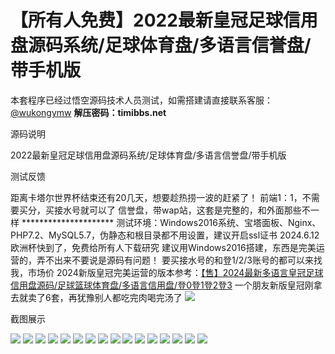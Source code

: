 # 【所有人免费】2022最新皇冠足球信用盘源码系统/足球体育盘/多语言信誉盘/带手机版

本套程序已经过悟空源码技术人员测试，如需搭建请直接联系客服：[@wukongymw](http://t.me/wukongymw)
**解压密码：timibbs.net**

源码说明

2022最新皇冠足球信用盘源码系统/足球体育盘/多语言信誉盘/带手机版

测试反馈

距离卡塔尔世界杯结束还有20几天，想要趁热捞一波的赶紧了！
前端1：1，不需要买分，买接水号就可以了
信誉盘，带wap站，这套是完整的，和外面那些不一样
\*\*\*\*\*\*\*\*\*\*\*\*\*\*\*\*\*\*\*\*\*
测试环境：Windows2016系统、宝塔面板、Nginx、PHP7.2、MySQL5.7，伪静态和根目录都不用设置，建议开启ssl证书
2024.6.12 欧洲杯快到了，免费给所有人下载研究
建议用Windows2016搭建，东西是完美运营的，弄不出来不要说是源码有问题！
要买接水号的和登1/2/3账号的都可以来找我，市场价
2024新版皇冠完美运营的版本参考：[【售】2024最新多语言皇冠足球信用盘源码/足球篮球体育盘/多语言信用盘/登0登1登2登3](https://wukongymw.com/202425.html)
一个朋友新版皇冠刚拿去就卖了6套，再犹豫别人都吃完肉喝完汤了
[![](https://wukongymw.com/wp-content/uploads/2022/11/1b56c7b37c21562.png)](https://wukongymw.com/wp-content/uploads/2022/11/1b56c7b37c21562.png)

截图展示

[![](https://wukongymw.com/wp-content/uploads/2022/11/1669404322-31345efbb933d74.png)](https://wukongymw.com/wp-content/uploads/2022/11/1669404322-31345efbb933d74.png)
[![](https://wukongymw.com/wp-content/uploads/2022/11/1669404318-1af9c95c1598a8f.png)](https://wukongymw.com/wp-content/uploads/2022/11/1669404318-1af9c95c1598a8f.png)
[![](https://wukongymw.com/wp-content/uploads/2022/11/1669404316-6a23b90b1ce8cc1.png)](https://wukongymw.com/wp-content/uploads/2022/11/1669404316-6a23b90b1ce8cc1.png)
[![](https://wukongymw.com/wp-content/uploads/2022/11/1669404314-dd36529b23aabad.png)](https://wukongymw.com/wp-content/uploads/2022/11/1669404314-dd36529b23aabad.png)
[![](https://wukongymw.com/wp-content/uploads/2022/11/1669404312-f1fbbd8d58ae3dd.png)](https://wukongymw.com/wp-content/uploads/2022/11/1669404312-f1fbbd8d58ae3dd.png)
[![](https://wukongymw.com/wp-content/uploads/2022/11/1669404310-9e7940d3a4ec6dd.png)](https://wukongymw.com/wp-content/uploads/2022/11/1669404310-9e7940d3a4ec6dd.png)
[![](https://wukongymw.com/wp-content/uploads/2022/11/1669404308-a4b1dc79767048e.png)](https://wukongymw.com/wp-content/uploads/2022/11/1669404308-a4b1dc79767048e.png)
[![](https://wukongymw.com/wp-content/uploads/2022/11/1669404306-396364651cd236c.png)](https://wukongymw.com/wp-content/uploads/2022/11/1669404306-396364651cd236c.png)
[![](https://wukongymw.com/wp-content/uploads/2022/11/1669404303-ef698e46cd4ded6.png)](https://wukongymw.com/wp-content/uploads/2022/11/1669404303-ef698e46cd4ded6.png)
[![](https://wukongymw.com/wp-content/uploads/2022/11/1669404301-f79d8823e08b972.png)](https://wukongymw.com/wp-content/uploads/2022/11/1669404301-f79d8823e08b972.png)
[![](https://wukongymw.com/wp-content/uploads/2022/11/1669404300-8cbfb40684a9138.png)](https://wukongymw.com/wp-content/uploads/2022/11/1669404300-8cbfb40684a9138.png)
[![](https://wukongymw.com/wp-content/uploads/2022/11/1669404298-ae0cad2f422b73b.png)](https://wukongymw.com/wp-content/uploads/2022/11/1669404298-ae0cad2f422b73b.png)
[![](https://wukongymw.com/wp-content/uploads/2022/11/1669404297-3a3d5f47b8d4f5e.png)](https://wukongymw.com/wp-content/uploads/2022/11/1669404297-3a3d5f47b8d4f5e.png)
[![](https://wukongymw.com/wp-content/uploads/2022/11/1669404295-7f719c4f5747838.png)](https://wukongymw.com/wp-content/uploads/2022/11/1669404295-7f719c4f5747838.png)
[![](https://wukongymw.com/wp-content/uploads/2022/11/1669404294-afa9f93ae115add.png)](https://wukongymw.com/wp-content/uploads/2022/11/1669404294-afa9f93ae115add.png)
[![](https://wukongymw.com/wp-content/uploads/2022/11/1669404293-4f9895fa7d387ce.png)](https://wukongymw.com/wp-content/uploads/2022/11/1669404293-4f9895fa7d387ce.png)